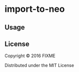 # import-to-neo



## Usage



## License

Copyright © 2016 FIXME

Distributed under the MIT License